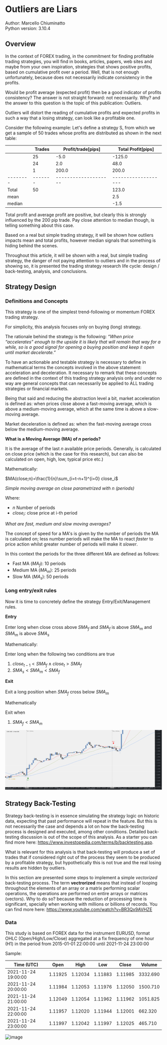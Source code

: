 # Outliers are Liars

Author: Marcello Chiuminatto <br>
Python version: 3.10.4


## Overview

In the context of FOREX trading, in the commitment for finding profitable trading strategies, you will find in books, articles, papers, web sites and maybe from your own inspiration, strategies that shows positive profits, based on cumulative profit over a period. Well, that is not enough unfortunately, because does not necessarily indicate consistency in the profits.

Would be profit average (expected profit) then be a good indicator of profits consistency? The answer is not straight forward: not necessarily. Why? and the answer to this question is the topic of this publication: Outliers. 

Outliers will distort the reading of cumulative profits and expected profits in such a way that a losing strategy, can look like a profitable one.

Consider the following example:
Let's define a strategy S, from which we get a sample of 50 trades whose profits are distributed as shown in the next table:



|        |Trades | Profit/trade[pips] |Total Profit[pips]|
|--------| ------|--------------------|------------------|
|        |  25   |   -5.0             |        -125.0    |    
|        |  24   |   2.0              |          48.0    |
|        |  1    |  200.0             |         200.0    |
|--------|-------|--------------------|-------------------
| Total  |  50   |                    |         123.0    |
| mean   |       |                    |         2.5      |
| median |       |                    |         -1.5     |



Total profit and average profit are positive, but clearly this is strongly influenced by the 200 pip trade. Pay close attention to median though, is telling something about this case.

Based on a real but simple trading strategy, it will be shown how outliers impacts mean and total profits, however median signals that something is hiding behind the scenes.

Throughout this article, it will be shown with a real, but simple trading strategy, the danger of not paying attention to outliers and in the process of showing so, it is presented the trading strategy research life cycle: design / back-testing, analysis, and conclusions.


## Strategy Design

### Definitions and Concepts

This strategy is one of the simplest trend-following or momentum FOREX trading strategy.

For simplicity, this analysis focuses only on buying (long) strategy.

The rationale behind the strategy is the following: *“When price “accelerates” enough to the upside it is likely that will remain that way for a while, so is a good signal for opening a buying position and keep it open until market decelerate.”*

To have an actionable and testable strategy is necessary to define in mathematical terms the concepts involved in the above statement: acceleration and deceleration. It necessary to remark that these concepts are defined in the context of this trading strategy analysis only and under no way are general concepts that can necessarily be applied to ALL trading strategies or financial markets.

Being that said and reducing the abstraction level a bit, market acceleration is defined as: when prices close above a fast-moving average, which is above a medium-moving average, which at the same time is above a slow-moving average.

Market deceleration is defined as: when the fast-moving average cross below the medium-moving average.

**What is a Moving Average (MA) of $n$ periods?**

It is the average of the last $n$ available price periods. Generally, is calculated on close price (which is the case for this research), but can also be calculated on open, high, low, typical price etc.)


Mathematically:

$MA(close;n)=\frac{1}{n}\sum_{i=t-n+1}^{i=0} close_i$


*Simple moving average on close parametrized with n (periods)*

Where:

- $n$ Number of periods
- $close_i$: close price at i-th period


*What are fast, medium and slow moving averages?*

The concept of speed for a MA's is given by the number of periods the MA is calculated on; less number periods will make the MA to react *faster* to price action whilst greater number of periods will make it *slower*.

In this context the periods for the three different MA are defined as follows:

* Fast MA ($MA_f$): 10 periods
* Medium MA ($MA_m$): 25 periods
* Slow MA ($MA_s$): 50 periods


### Long entry/exit rules

Now it is time to concretely define the strategy Entry/Exit/Management rules.

 **Entry**<br><br>
  Enter long when close cross above $SMA_f$ and $SMA_f$ is above $SMA_m$ and $SMA_m$ is above $SMA_s$
  
  Mathematically:
  
  Enter long when the following two conditions are true
  
  1. $close_{t-1}<SMA_f \land close_t > SMA_f$
  2. $SMA_s < SMA_m < SMA_f$
 
  **Exit**<br><br> 
  Exit a long position when $SMA_f$ cross below $SMA_m$

  Mathematically

  Exit when
  1. $SMA_f < SMA_m$
   
<img src="./long_setup_example.png">


## Strategy Back-Testing

Strategy back-testing is in essence simulating the strategy logic on historic data, expecting that past performance will repeat in the feature. But this is not necessarily the case and depends a lot on how the back-testing process is designed and executed, among other conditions. Detailed back-testing discussion is out of the scope of this analysis. As a starter you can find more here: https://www.investopedia.com/terms/b/backtesting.asp.

What is relevant for this analysis is that back-testing will produce a set of trades that if considered right out of the process they seem to be produced by a profitable strategy, but hypothetically this is not true and the real losing results are hidden by outliers.

In this section are presented some steps to implement a simple *vectorized* back-testing process. The term **vectrorized** means that instead of looping throughout the elements of an array or a matrix performing scalar operations, the operations are performed on entire arrays or matrices (vectors). Why to do so? because the reduction of processing time is significant, specially when working with millions or billions of records. You can find more here: https://www.youtube.com/watch?v=BR3Qx9AVHZE

### Data

This study is based on FOREX data for the instrument EURUSD, format OHLC (Open/High/Low/Close) aggregated at a fix frequency of one hour (H1) in the period from 2015-01-01 22:00:00 until 2021-11-24 23:00:00

Sample:

| Time (UTC) | Open | High | Low | Close | Volume |
| --- | --- | --- | --- | --- | --- |
| 2021-11-24 19:00:00 | 1.11925 | 1.12034 | 1.11883 | 1.11985 | 3332.690 |
| 2021-11-24 20:00:00 | 1.11984 | 1.12053 | 1.11976 | 1.12050 | 1500.710 |
| 2021-11-24 21:00:00 | 1.12049 | 1.12054 | 1.11962 | 1.11962 | 1051.825 |
| 2021-11-24 22:00:00 | 1.11957 | 1.12020 | 1.11944 | 1.12001 | 662.320 |
| 2021-11-24 23:00:00 | 1.11997 | 1.12042 | 1.11997 | 1.12025 | 465.710 |



![image](https://user-images.githubusercontent.com/9592242/171404656-c2cbc79a-c480-4770-8022-1088b2a3f626.png)

